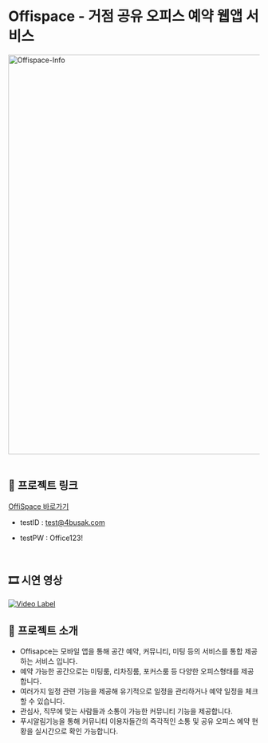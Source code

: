 # Offispace - 거점 공유 오피스 예약 웹앱 서비스

<img width="800" alt="Offispace-Info" src="https://github.com/4bujak-4bujak/frontend/assets/104253583/dc50aac8-a5d3-4618-9810-7a387558373c">
<br/>
<br/>

## 🔗 프로젝트 링크
[OffiSpace 바로가기](https://4busak.vercel.app/)

- testID : test@4busak.com
- testPW : Office123!

  
  <br />

## 🎞️ 시연 영상
[![Video Label](http://img.youtube.com/vi/6iWp58eGNvs/0.jpg)](https://youtu.be/6iWp58eGNvs)


## 📖 프로젝트 소개

- Offisapce는 모바일 앱을 통해 공간 예약, 커뮤니티, 미팅 등의 서비스를 통합 제공하는 서비스 입니다.
- 예약 가능한 공간으로는 미팅룸, 리차징룸, 포커스룸 등 다양한 오피스형태를 제공합니다.
- 여러가지 일정 관련 기능을 제공해 유기적으로 일정을 관리하거나 예약 일정을 체크할 수 있습니다.
- 관심사, 직무에 맞는 사람들과 소통이 가능한 커뮤니티 기능을 제공합니다.
- 푸시알림기능을 통해 커뮤니티 이용자들간의 즉각적인 소통 및 공유 오피스 예약 현황을 실시간으로 확인 가능합니다.
